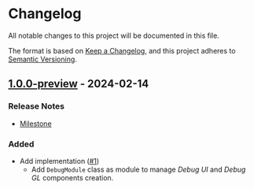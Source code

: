 # Changelog

All notable changes to this project will be documented in this file.

The format is based on [Keep a Changelog](https://keepachangelog.com/en/1.0.0/),
and this project adheres to [Semantic Versioning](https://semver.org/spec/v2.0.0.html).

## [1.0.0-preview](https://github.com/unity-game-framework/ugf-module-debug/releases/tag/1.0.0-preview) - 2024-02-14  

### Release Notes

- [Milestone](https://github.com/unity-game-framework/ugf-module-debug/milestone/1?closed=1)  
    

### Added

- Add implementation ([#1](https://github.com/unity-game-framework/ugf-module-debug/issues/1))  
    - Add `DebugModule` class as module to manage _Debug UI_ and _Debug GL_ components creation.


